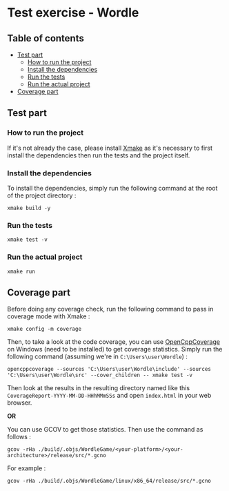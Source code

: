 # Test exercise - Wordle

## Table of contents

+ [Test part](#test-part)
    + [How to run the project](#how-to-run-the-project)
    + [Install the dependencies](#install-the-dependencies)
    + [Run the tests](#run-the-tests)
    + [Run the actual project](#run-the-actual-project) 
+ [Coverage part](#coverage-part)

## Test part

### How to run the project

If it's not already the case, please install [Xmake](https://xmake.io/#/getting_started?id=installation) as it's necessary to first install the dependencies then run the tests and the project itself.

### Install the dependencies

To install the dependencies, simply run the following command at the root of the project directory :

```
xmake build -y
```

### Run the tests

```
xmake test -v
```

### Run the actual project

```
xmake run
```

## Coverage part

Before doing any coverage check, run the following command to pass in coverage mode with Xmake :
```
xmake config -m coverage
```

Then, to take a look at the code coverage, you can use [OpenCppCoverage](https://github.com/OpenCppCoverage/OpenCppCoverage/releases/tag/release-0.9.9.0) on Windows (need to be installed) to get coverage statistics. Simply run the following command (assuming we're in `C:\Users\user\Wordle`) :

```
opencppcoverage --sources 'C:\Users\user\Wordle\include' --sources 'C:\Users\user\Wordle\src' --cover_children -- xmake test -v
```

Then look at the results in the resulting directory named like this `CoverageReport-YYYY-MM-DD-HHhMMmSSs` and open `index.html` in your web browser.

**OR**

You can use GCOV to get those statistics. Then use the command as follows :

```
gcov -rHa ./build/.objs/WordleGame/<your-platform>/<your-architecture>/release/src/*.gcno
```

For example :

```
gcov -rHa ./build/.objs/WordleGame/linux/x86_64/release/src/*.gcno
```
